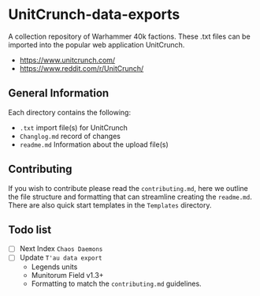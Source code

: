 # UnitCrunch-data-exports
A collection repository of Warhammer 40k factions. These .txt files can be imported into the popular web application UnitCrunch.
* https://www.unitcrunch.com/
* https://www.reddit.com/r/UnitCrunch/

## General Information
Each directory contains the following:
* `.txt` import file(s) for UnitCrunch
* `Changlog.md` record of changes
* `readme.md` Information about the upload file(s)

## Contributing
If you wish to contribute please read the `contributing.md`, here we outline the file structure and formatting that can streamline creating the `readme.md`.
There are also quick start templates in the `Templates` directory.

## Todo list
- [ ] Next Index `Chaos Daemons`
- [ ] Update `T'au data export`
  *  Legends units 
  *  Munitorum Field v1.3+
  *  Formatting to match the `contributing.md` guidelines.